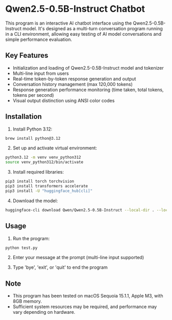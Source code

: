 # Qwen2.5-0.5B-Instruct Chatbot

This program is an interactive AI chatbot interface using the Qwen2.5-0.5B-Instruct model. It's designed as a multi-turn conversation program running in a CLI environment, allowing easy testing of AI model conversations and simple performance evaluation.

## Key Features
- Initialization and loading of Qwen2.5-0.5B-Instruct model and tokenizer
- Multi-line input from users
- Real-time token-by-token response generation and output
- Conversation history management (max 120,000 tokens)
- Response generation performance monitoring (time taken, total tokens, tokens per second)
- Visual output distinction using ANSI color codes

## Installation
1. Install Python 3.12:
```sh
brew install python@3.12
```

2. Set up and activate virtual environment:
```sh
python3.12 -m venv venv_python312
source venv_python312/bin/activate
```

3. Install required libraries:
```sh
pip3 install torch torchvision
pip3 install transformers accelerate
pip3 install -U "huggingface_hub[cli]"
```

4. Download the model:
```sh
huggingface-cli download Qwen/Qwen2.5-0.5B-Instruct --local-dir . --local-dir-use-symlinks False
```

## Usage
1. Run the program:
```sh
python test.py
```

2. Enter your message at the prompt (multi-line input supported)

3. Type 'bye', 'exit', or 'quit' to end the program

## Note
- This program has been tested on macOS Sequoia 15.1.1, Apple M3, with 8GB memory.
- Sufficient system resources may be required, and performance may vary depending on hardware.